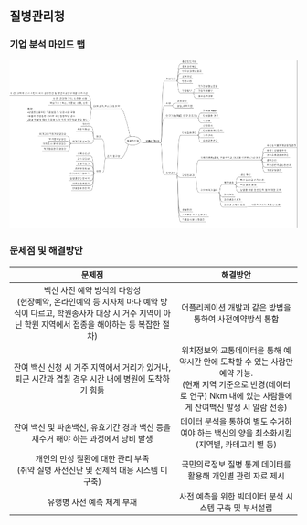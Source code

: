 ## 질병관리청

### 기업 분석 마인드 맵
![mindmap](DAY_8/마인드맵.PNG)

### 문제점 및 해결방안

|문제점|해결방안|
|:--------:|:-------:|
|백신 사전 예약 방식의 다양성<br>(현장예약, 온라인예약 등 지자체 마다 예약 방식이 다르고, 학원종사자 대상 시 거주 지역이 아닌 학원 지역에서 접종을 해야하는 등 복잡한 절차)|어플리케이션 개발과 같은 방법을 통하여 사전예약방식 통합|
|잔여 백신 신청 시 거주 지역에서 거리가 있거나, 퇴근 시간과 겹칠 경우 시간 내에 병원에 도착하기 힘듦|위치정보와 교통데이터을 통해 예약시간 안에 도착할 수 있는 사람만 예약 가능.<br>(현재 지역 기준으로 반경(데이터로 연구) Nkm 내에 있는 사람들에게 잔여백신 발생 시 알람 전송)|
|잔여 백신 및 파손백신, 유효기간 경과 백신 등을 재수거 해야 하는 과정에서 낭비 발생|데이터 분석을 통하여 별도 수거하여야 하는 백신의 양을 최소화시킴<br>(지역별, 카테고리 별 등)|
|개인의 만성 질환에 대한 관리 부족<br>(취약 질병 사전진단 및 선제적 대응 시스템 미구축)|국민의료정보 질병 통계 데이터를 활용해 개인별 관련 자료 제시|
|유행병 사전 예측 체계 부재|사전 예측을 위한 빅데이터 분석 시스템 구축 및 부서설립|


